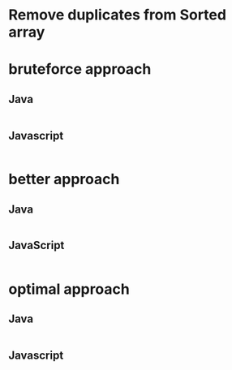 # Remove duplicates from Sorted array
# bruteforce approach

## Java
```java

```
## Javascript
```javascript

```


# better approach
## Java
```Java


```
## JavaScript
```javascript

```

# optimal approach

## Java
```java


```


## Javascript
```javascript

```


